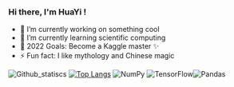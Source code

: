 ### Hi there, I'm HuaYi !

- 🔭 I’m currently working on something cool
- 🌱 I’m currently learning scientific computing
- 🥅 2022 Goals: Become a Kaggle master ✨
- ⚡ Fun fact: I like mythology and Chinese magic

![Github_statiscs](https://github-readme-stats.vercel.app/api?username=0ce38a2b&count_private=true&show_icons=true&theme=buefy) [![Top Langs](https://github-readme-stats.vercel.app/api/top-langs/?username=0ce38a2b&theme=buefy)](https://github.com/0ce38a2b/github-readme-stats) 
![NumPy](https://img.shields.io/badge/numpy-%23013243.svg?style=for-the-badge&logo=numpy&logoColor=white) ![TensorFlow](https://img.shields.io/badge/TensorFlow-%23FF6F00.svg?style=for-the-badge&logo=TensorFlow&logoColor=white)![Pandas](https://img.shields.io/badge/pandas-%23150458.svg?style=for-the-badge&logo=pandas&logoColor=white)
